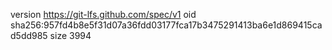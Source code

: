 version https://git-lfs.github.com/spec/v1
oid sha256:957fd4b8e5f31d07a36fdd03177fca17b3475291413ba6e1d869415cad5dd985
size 3994
